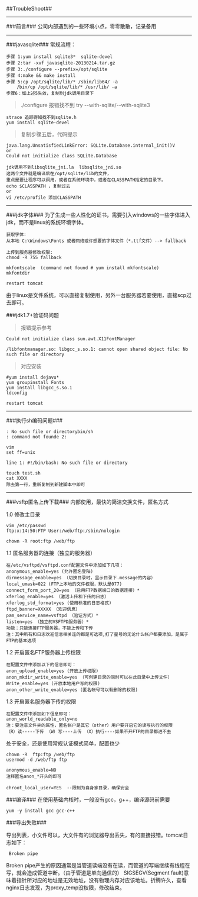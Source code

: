 ##TroubleShoot##

***

###前言###
公司内部遇到的一些环境小点，零零散散，记录备用

***
###javasqlite###
常规流程：

	步骤 1:yum install sqlite3*  sqlite-devel
	步骤 2:tar -xvf javasqlite-20130214.tar.gz
	步骤 3:./configure --prefix=/opt/sqlite
	步骤 4:make && make install
	步骤 5:cp /opt/sqlite/lib/* /sbin/lib64/ -a
		/bin/cp /opt/sqlite/lib/* /usr/lib/ -a
	步骤6：如上述5失效，复制到jdk调用目录下

>./configure 报错找不到 try --with-sqlite/--with-sqlite3

	strace 追踪得知找不到sqlite.h
	yum install sqlite-devel

>复制步骤五后，代码提示

	java.lang.UnsatisfiedLinkError: SQLite.Database.internal_init()V
	or
	Could not initialize class SQLite.Database

	jdk调用不到libsqlite_jni.la  libsqlite_jni.so
	这两个文件就是编译后在/opt/sqlite/lib的文件，
	重点是要让程序可以调用，或者在系统环境中，或者在CLASSPATH指定的目录下。
	echo $CLASSPATH ，复制过去
	or
	vi /etc/profile 添加CLASSPATH

***
###jdk字体###
为了生成一些人性化的证书，需要引入windows的一些字体进入jdk，而不是linux的系统环境字体。

	获取字体:
	从本地 C:\Windows\Fonts 或者网络或许想要的字体文件（*.ttf文件）--> fallback
	
	上传到服务器修改权限:
	chmod -R 755 fallback

	mkfontscale  (command not found # yum install mkfontscale)
	mkfontdir 
	
	restart tomcat 

由于linux是文件系统，可以直接复制使用，另外一台服务器若要使用，直接scp过去即可。


###jdk1.7+验证码问题

>报错提示参考

	Could not initialize class sun.awt.X11FontManager

	/libfontmanager.so: libgcc_s.so.1: cannot open shared object file: No such file or directory

>对应安装

	#yum install dejavu*
	yum groupinstall Fonts
	yum install libgcc_s.so.1
	ldconfig

	restart tomcat	


***
###执行sh编码问题###

	: No such file or direct﻿orybin/sh
	: command not founde 2: 

	vim 
	set ff=unix

	line 1: ﻿#!/bin/bash: No such file or directory

	touch test.sh	
	cat XXXX  
	除去第一行，重新复制到新建脚本中即可

***

###vsftp匿名上传下载###
内部使用，最快的简洁交换文件，匿名方式

1.0 修改主目录

	vim /etc/passwd
	ftp:x:14:50:FTP User:/web/ftp:/sbin/nologin

	chown -R root:ftp /web/ftp

1.1 匿名服务器的连接（独立的服务器）

	在/etc/vsftpd/vsftpd.conf配置文件中添加如下几项：
	anonymous_enable=yes (允许匿名登陆)
	dirmessage_enable=yes （切换目录时，显示目录下.message的内容）
	local_umask=022 (FTP上本地的文件权限，默认是077)
	connect_form_port_20=yes （启用FTP数据端口的数据连接）*
	xferlog_enable=yes （激活上传和下传的日志）
	xferlog_std_format=yes (使用标准的日志格式)
	ftpd_banner=XXXXX （欢迎信息）
	pam_service_name=vsftpd （验证方式）*
	listen=yes （独立的VSFTPD服务器）*
	功能：只能连接FTP服务器，不能上传和下传
	注：其中所有和日志欢迎信息相关连的都是可选项,打了星号的无论什么帐户都要添加，是属于FTP的基本选项
	
1.2 开启匿名FTP服务器上传权限

	在配置文件中添加以下的信息即可：
	anon_upload_enable=yes (开放上传权限)
	anon_mkdir_write_enable=yes （可创建目录的同时可以在此目录中上传文件）
	Write_enable=yes (开放本地用户写的权限)
	anon_other_write_enable=yes (匿名帐号可以有删除的权限)
	
1.3 开启匿名服务器下传的权限

	在配置文件中添加如下信息即可：
	anon_world_readable_only=no
	注：要注意文件夹的属性，匿名帐户是其它（other）用户要开启它的读写执行的权限
	（R）读-----下传 （W）写----上传 （X）执行----如果不开FTP的目录都进不去

处于安全，还是使用常规认证模式简单，配置也少

	chown -R  ftp:ftp /web/ftp
	usermod -d /web/ftp ftp

	anonymous_enable=NO
	注释匿名anon_*开头的即可

	chroot_local_user=YES  --限制为自身家目录，确保安全

###编译###
在使用基础内核时，一般没有gcc，g++，编译源码前需要
	
	yum -y install gcc gcc-c++


###导出失败###

导出列表，小文件可以，大文件有的浏览器导出丢失，有的直接报错。tomcat日志如下：

	 Broken pipe

Broken pipe产生的原因通常是当管道读端没有在读，而管道的写端继续有线程在写，就会造成管道中断。（由于管道是单向通信的） SIGSEGV(Segment fault)意味着指针所对应的地址是无效地址，没有物理内存对应该地址。折腾许久，查看nginx日志发现，为proxy_temp没权限，修改结束。